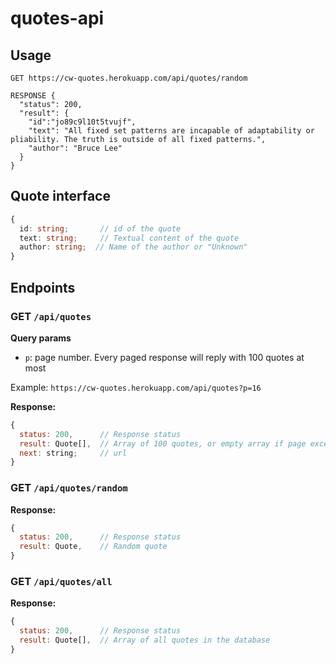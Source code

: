 # quotes-api

## Usage

```
GET https://cw-quotes.herokuapp.com/api/quotes/random

RESPONSE {
  "status": 200,
  "result": {
    "id":"jo89c9l10t5tvujf",
    "text": "All fixed set patterns are incapable of adaptability or pliability. The truth is outside of all fixed patterns.",
    "author": "Bruce Lee"
  }
}
```

## Quote interface

```ts
{
  id: string;       // id of the quote
  text: string;     // Textual content of the quote
  author: string;  // Name of the author or "Unknown"
}
```

## Endpoints

### GET `/api/quotes`

**Query params**
* `p`: page number. Every paged response will reply with 100 quotes at most

Example: `https://cw-quotes.herokuapp.com/api/quotes?p=16`

**Response:**
```js
{
  status: 200,      // Response status
  result: Quote[],  // Array of 100 quotes, or empty array if page exceeds the page count
  next: string;     // url 
}
```

### GET `/api/quotes/random`

**Response:**
```js
{
  status: 200,      // Response status
  result: Quote,    // Random quote
}
```

### GET `/api/quotes/all`

**Response:**
```js
{
  status: 200,      // Response status
  result: Quote[],  // Array of all quotes in the database
}
```